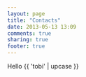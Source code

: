 ```yaml
---
layout: page
title: "Contacts"
date: 2013-05-13 13:09
comments: true
sharing: true
footer: true
---
```

Hello {{ 'tobi' | upcase }}